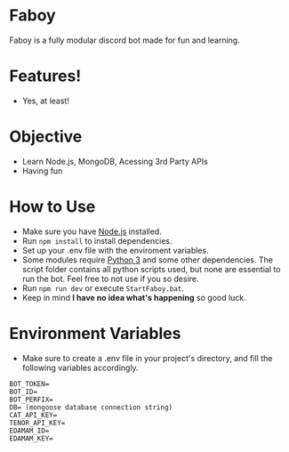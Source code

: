 # Faboy

Faboy is a fully modular discord bot made for fun and learning. 

# Features!

  - Yes, at least!

# Objective
  
  - Learn Node.js, MongoDB, Acessing 3rd Party APIs
  - Having fun

# How to Use

  - Make sure you have [Node.js](https://nodejs.org/en/) installed.
  - Run `npm install` to install dependencies.
  - Set up your .env file with the enviroment variables. 
  - Some modules require [Python 3](https://www.python.org/downloads/) and some other dependencies. The script folder contains all python scripts used, but none are essential to run the bot. Feel free to not use if you so desire.
  - Run `npm run dev` or execute `StartFaboy.bat`.
  - Keep in mind **I have no idea what's happening** so good luck.

# Environment Variables
  - Make sure to create a .env file in your project's directory, and fill the following variables accordingly.
```
BOT_TOKEN=
BOT_ID=
BOT_PERFIX=
DB= (mongoose database connection string)
CAT_API_KEY=
TENOR_API_KEY=
EDAMAM_ID=
EDAMAM_KEY=	
```
